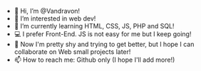 - 👋 Hi, I’m @Vandravon!
- 👀 I’m interested in web dev!
- 🌱 I’m currently learning HTML, CSS, JS, PHP and SQL!
- 💻 I prefer Front-End. JS is not easy for me but I keep going!
- 💞️ Now I'm pretty shy and trying to get better, but I hope I can collaborate on Web small projects later!
- 📫 How to reach me: Github only (I hope I'll add more!)

<!---
Vandravon/Vandravon is a ✨ special ✨ repository because its `README.md` (this file) appears on your GitHub profile.
You can click the Preview link to take a look at your changes.
--->
